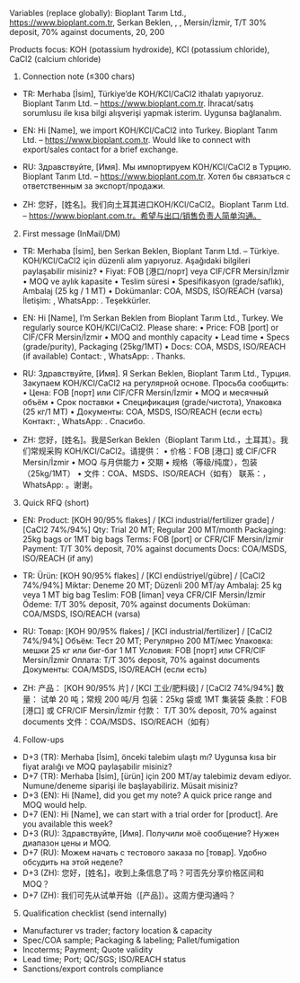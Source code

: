 Variables (replace globally): Bioplant Tarım Ltd., https://www.bioplant.com.tr, Serkan Beklen, , , Mersin/İzmir, T/T 30% deposit, 70% against documents, 20, 200

Products focus: KOH (potassium hydroxide), KCl (potassium chloride), CaCl2 (calcium chloride)

1) Connection note (≤300 chars)
- TR:
Merhaba [İsim], Türkiye’de KOH/KCl/CaCl2 ithalatı yapıyoruz. Bioplant Tarım Ltd. – https://www.bioplant.com.tr. İhracat/satış sorumlusu ile kısa bilgi alışverişi yapmak isterim. Uygunsa bağlanalım.

- EN:
Hi [Name], we import KOH/KCl/CaCl2 into Turkey. Bioplant Tarım Ltd. – https://www.bioplant.com.tr. Would like to connect with export/sales contact for a brief exchange.

- RU:
Здравствуйте, [Имя]. Мы импортируем KOH/KCl/CaCl2 в Турцию. Bioplant Tarım Ltd. – https://www.bioplant.com.tr. Хотел бы связаться с ответственным за экспорт/продажи.

- ZH:
您好，[姓名]。我们向土耳其进口KOH/KCl/CaCl2。Bioplant Tarım Ltd. – https://www.bioplant.com.tr。希望与出口/销售负责人简单沟通。

2) First message (InMail/DM)
- TR:
Merhaba [İsim], ben Serkan Beklen, Bioplant Tarım Ltd. – Türkiye. KOH/KCl/CaCl2 için düzenli alım yapıyoruz. Aşağıdaki bilgileri paylaşabilir misiniz?
• Fiyat: FOB [港口/порт] veya CIF/CFR Mersin/İzmir
• MOQ ve aylık kapasite
• Teslim süresi
• Spesifikasyon (grade/saflık), Ambalaj (25 kg / 1 MT)
• Dokümanlar: COA, MSDS, ISO/REACH (varsa)
İletişim: , WhatsApp: . Teşekkürler.

- EN:
Hi [Name], I’m Serkan Beklen from Bioplant Tarım Ltd., Turkey. We regularly source KOH/KCl/CaCl2. Please share:
• Price: FOB [port] or CIF/CFR Mersin/İzmir
• MOQ and monthly capacity
• Lead time
• Specs (grade/purity), Packaging (25kg/1MT)
• Docs: COA, MSDS, ISO/REACH (if available)
Contact: , WhatsApp: . Thanks.

- RU:
Здравствуйте, [Имя]. Я Serkan Beklen, Bioplant Tarım Ltd., Турция. Закупаем KOH/KCl/CaCl2 на регулярной основе. Просьба сообщить:
• Цена: FOB [порт] или CIF/CFR Mersin/İzmir
• MOQ и месячный объём
• Срок поставки
• Спецификация (grade/чистота), Упаковка (25 кг/1 МТ)
• Документы: COA, MSDS, ISO/REACH (если есть)
Контакт: , WhatsApp: . Спасибо.

- ZH:
您好，[姓名]。我是Serkan Beklen（Bioplant Tarım Ltd.，土耳其）。我们常规采购 KOH/KCl/CaCl2。请提供：
• 价格：FOB [港口] 或 CIF/CFR Mersin/İzmir
• MOQ 与月供能力
• 交期
• 规格（等级/纯度），包装（25kg/1MT）
• 文件：COA、MSDS、ISO/REACH（如有）
联系：，WhatsApp: 。谢谢。

3) Quick RFQ (short)
- EN:
Product: [KOH 90/95% flakes] / [KCl industrial/fertilizer grade] / [CaCl2 74%/94%]
Qty: Trial 20 MT; Regular 200 MT/month
Packaging: 25kg bags or 1MT big bags
Terms: FOB [port] or CFR/CIF Mersin/İzmir
Payment: T/T 30% deposit, 70% against documents
Docs: COA/MSDS, ISO/REACH (if any)

- TR:
Ürün: [KOH 90/95% flakes] / [KCl endüstriyel/gübre] / [CaCl2 74%/94%]
Miktar: Deneme 20 MT; Düzenli 200 MT/ay
Ambalaj: 25 kg veya 1 MT big bag
Teslim: FOB [liman] veya CFR/CIF Mersin/İzmir
Ödeme: T/T 30% deposit, 70% against documents
Doküman: COA/MSDS, ISO/REACH (varsa)

- RU:
Товар: [KOH 90/95% flakes] / [KCl industrial/fertilizer] / [CaCl2 74%/94%]
Объём: Тест 20 МТ; Регулярно 200 МТ/мес
Упаковка: мешки 25 кг или биг-бэг 1 МТ
Условия: FOB [порт] или CFR/CIF Mersin/İzmir
Оплата: T/T 30% deposit, 70% against documents
Документы: COA/MSDS, ISO/REACH (если есть)

- ZH:
产品： [KOH 90/95% 片] / [KCl 工业/肥料级] / [CaCl2 74%/94%]
数量： 试单 20 吨；常规 200 吨/月
包装：25kg 袋或 1MT 集装袋
条款：FOB [港口] 或 CFR/CIF Mersin/İzmir
付款： T/T 30% deposit, 70% against documents
文件：COA/MSDS、ISO/REACH（如有）

4) Follow-ups
- D+3 (TR): Merhaba [İsim], önceki talebim ulaştı mı? Uygunsa kısa bir fiyat aralığı ve MOQ paylaşabilir misiniz?
- D+7 (TR): Merhaba [İsim], [ürün] için 200 MT/ay talebimiz devam ediyor. Numune/deneme siparişi ile başlayabiliriz. Müsait misiniz?
- D+3 (EN): Hi [Name], did you get my note? A quick price range and MOQ would help.
- D+7 (EN): Hi [Name], we can start with a trial order for [product]. Are you available this week?
- D+3 (RU): Здравствуйте, [Имя]. Получили моё сообщение? Нужен диапазон цены и MOQ.
- D+7 (RU): Можем начать с тестового заказа по [товар]. Удобно обсудить на этой неделе?
- D+3 (ZH): 您好，[姓名]，收到上条信息了吗？可否先分享价格区间和 MOQ？
- D+7 (ZH): 我们可先从试单开始（[产品]）。这周方便沟通吗？

5) Qualification checklist (send internally)
- Manufacturer vs trader; factory location & capacity
- Spec/COA sample; Packaging & labeling; Pallet/fumigation
- Incoterms; Payment; Quote validity
- Lead time; Port; QC/SGS; ISO/REACH status
- Sanctions/export controls compliance